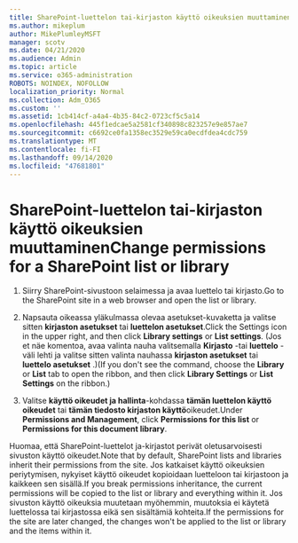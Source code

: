 ```yaml
---
title: SharePoint-luettelon tai-kirjaston käyttö oikeuksien muuttaminen
ms.author: mikeplum
author: MikePlumleyMSFT
manager: scotv
ms.date: 04/21/2020
ms.audience: Admin
ms.topic: article
ms.service: o365-administration
ROBOTS: NOINDEX, NOFOLLOW
localization_priority: Normal
ms.collection: Adm_O365
ms.custom: ''
ms.assetid: 1cb414cf-a4a4-4b35-84c2-0723cf5c5a14
ms.openlocfilehash: 445f1edcae5a2581cf340898c823257e9e857ae7
ms.sourcegitcommit: c6692ce0fa1358ec3529e59ca0ecdfdea4cdc759
ms.translationtype: MT
ms.contentlocale: fi-FI
ms.lasthandoff: 09/14/2020
ms.locfileid: "47681801"
---
```

# <a name="change-permissions-for-a-sharepoint-list-or-library"></a><span data-ttu-id="4414a-102">SharePoint-luettelon tai-kirjaston käyttö oikeuksien muuttaminen</span><span class="sxs-lookup"><span data-stu-id="4414a-102">Change permissions for a SharePoint list or library</span></span>

1. <span data-ttu-id="4414a-103">Siirry SharePoint-sivustoon selaimessa ja avaa luettelo tai kirjasto.</span><span class="sxs-lookup"><span data-stu-id="4414a-103">Go to the SharePoint site in a web browser and open the list or library.</span></span>
    
2. <span data-ttu-id="4414a-104">Napsauta oikeassa yläkulmassa olevaa asetukset-kuvaketta ja valitse sitten **kirjaston asetukset** tai **luettelon asetukset**.</span><span class="sxs-lookup"><span data-stu-id="4414a-104">Click the Settings icon in the upper right, and then click **Library settings** or **List settings**.</span></span> <span data-ttu-id="4414a-105">(Jos et näe komentoa, avaa valinta nauha valitsemalla **Kirjasto** -tai **luettelo** -väli lehti ja valitse sitten valinta nauhassa **kirjaston asetukset** tai **luettelo asetukset** .)</span><span class="sxs-lookup"><span data-stu-id="4414a-105">(If you don't see the command, choose the **Library** or **List** tab to open the ribbon, and then click **Library Settings** or **List Settings** on the ribbon.)</span></span> 
    
3. <span data-ttu-id="4414a-106">Valitse **käyttö oikeudet ja hallinta**-kohdassa **tämän luettelon käyttö oikeudet** tai **tämän tiedosto kirjaston käyttö**oikeudet.</span><span class="sxs-lookup"><span data-stu-id="4414a-106">Under **Permissions and Management**, click **Permissions for this list** or **Permissions for this document library**.</span></span>
    
<span data-ttu-id="4414a-107">Huomaa, että SharePoint-luettelot ja-kirjastot perivät oletusarvoisesti sivuston käyttö oikeudet.</span><span class="sxs-lookup"><span data-stu-id="4414a-107">Note that by default, SharePoint lists and libraries inherit their permissions from the site.</span></span> <span data-ttu-id="4414a-108">Jos katkaiset käyttö oikeuksien periytymisen, nykyiset käyttö oikeudet kopioidaan luetteloon tai kirjastoon ja kaikkeen sen sisällä.</span><span class="sxs-lookup"><span data-stu-id="4414a-108">If you break permissions inheritance, the current permissions will be copied to the list or library and everything within it.</span></span> <span data-ttu-id="4414a-109">Jos sivuston käyttö oikeuksia muutetaan myöhemmin, muutoksia ei käytetä luettelossa tai kirjastossa eikä sen sisältämiä kohteita.</span><span class="sxs-lookup"><span data-stu-id="4414a-109">If the permissions for the site are later changed, the changes won't be applied to the list or library and the items within it.</span></span>
  

